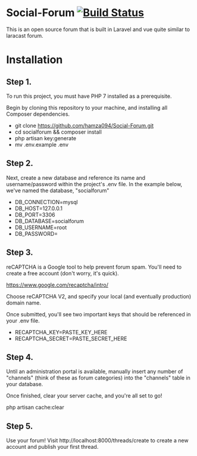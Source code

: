 # Social-Forum [![Build Status](https://travis-ci.org/hamza094/Social-Forum.svg?branch=master)](https://travis-ci.org/hamza094/Social-Forum)
This is an open source forum that is built in Laravel and vue quite similar to laracast forum.

# Installation
## Step 1.
To run this project, you must have PHP 7 installed as a prerequisite.

Begin by cloning this repository to your machine, and installing all Composer dependencies.

- git clone https://github.com/hamza094/Social-Forum.git
- cd socialforum && composer install
- php artisan key:generate
- mv .env.example .env
## Step 2.
Next, create a new database and reference its name and username/password within the project's .env file. In the example below, we've named the database, "socialforum"

- DB_CONNECTION=mysql
- DB_HOST=127.0.0.1
- DB_PORT=3306
- DB_DATABASE=socialforum
- DB_USERNAME=root
- DB_PASSWORD=
## Step 3.
reCAPTCHA is a Google tool to help prevent forum spam. You'll need to create a free account (don't worry, it's quick).

https://www.google.com/recaptcha/intro/

Choose reCAPTCHA V2, and specify your local (and eventually production) domain name.

Once submitted, you'll see two important keys that should be referenced in your .env file.

- RECAPTCHA_KEY=PASTE_KEY_HERE
- RECAPTCHA_SECRET=PASTE_SECRET_HERE
## Step 4.
Until an administration portal is available, manually insert any number of "channels" (think of these as forum categories) into the "channels" table in your database.

Once finished, clear your server cache, and you're all set to go!

php artisan cache:clear
## Step 5.
Use your forum! Visit http://localhost:8000/threads/create to create a new account and publish your first thread.
